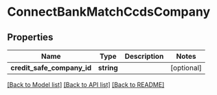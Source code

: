 # ConnectBankMatchCcdsCompany

## Properties
Name | Type | Description | Notes
------------ | ------------- | ------------- | -------------
**credit_safe_company_id** | **string** |  | [optional] 

[[Back to Model list]](../../README.md#documentation-for-models) [[Back to API list]](../../README.md#documentation-for-api-endpoints) [[Back to README]](../../README.md)

